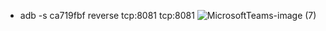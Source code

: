 - adb -s ca719fbf reverse tcp:8081 tcp:8081
![MicrosoftTeams-image (7)](https://github.com/Biswo2002/Fitness-Control/assets/115777478/1f3674fa-0ed6-40bf-bd96-24d7d9abe01c)
